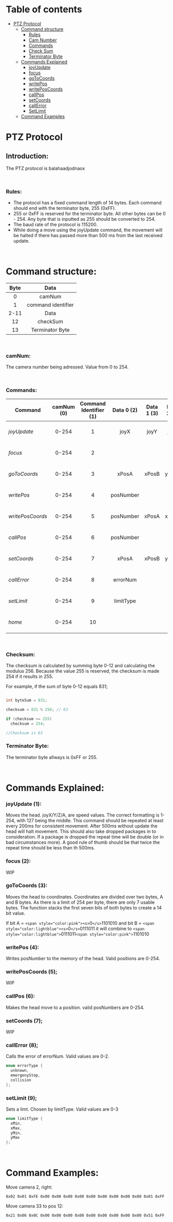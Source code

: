 Table of contents
=================

<!--ts-->

* [PTZ Protocol](#ptz-protocol)
  * [Command structure](#command-structure)
    * [Rules](#rules)
    * [Cam Number](#camnum)
    * [Commands](#commands)
    * [Check Sum](#checksum)
    * [Terminator Byte](#terminator-byte)
  * [Commands Explained](#commands-explained)
    * [joyUpdate](#joyupdate-1)
    * [focus](#focus-2)
    * [goToCoords](#gotocoords-3)
    * [writePos](#writepos-4)
    * [writePosCoords](#writeposcoords-5)
    * [callPos](#callpos-6)
    * [setCoords](#setcoords-7)
    * [callError](#callerror-8)
    * [SetLimit](#setlimit-9)
  * [Command Examples](#command-examples)

<!--te-->

**PTZ Protocol**
============

## **Introduction:**

The PTZ protocol is balahaadjodnaox

</br>

### **Rules:**

* The protocol has a fixed command length of 14 bytes. Each command should end with the terminator byte, 255 (0xFF).
* 255 or 0xFF is reserved for the terminator byte. All other bytes can be 0 - 254. Any byte that is inputted as 255 should be converted to 254.
* The baud rate of the protocol is 115200.
* While doing a move using the joyUpdate command, the movement will be halted if there has passed more than 500 ms from the last received update.

</br>

# Command structure:

| Byte |        Data        |
| :--: | :----------------: |
|  0  |       camNum       |
|  1  | command identifier |
| 2-11 |        Data        |
|  12  |      checkSum      |
|  13  |  Terminator Byte  |

</br>

### **camNum:**

The camera number being adressed. Value from 0 to 254.

</br>

### **Commands:**

| Command            | camNum (0) | Command Identifier (1) | Data 0 (2) | Data 1 (3) | Data 2 (4) | Data 3 (5) | Data 4 (6) | Data 5 (7) | Data 6 (8) | Data 7 (9) | Data 8 (10) | Data 9 (11) | Data 10 (12) |      checkSum (13)      | terminatorByte (14) | Finished |
| ------------------ | :--------: | :--------------------: | :--------: | :--------: | :--------: | :--------: | :--------: | :--------: | :--------: | :--------: | :---------: | :---------: | :----------: | :---------------------: | :-----------------: | :------: |
| _joyUpdate_      |   0-254   |           1           |    joyX    |    joyY    |    joyZ    |    joyA    |           |           |           |           |             |             |             | (camNum - Data10) % 256 |     255 (0xFF)     |   ✔️   |
| _focus_          |   0-254   |           2           |           |           |           |           |           |           |           |           |             |             |             | (camNum - Data10) % 256 |     255 (0xFF)     |   ✖️   |
| _goToCoords_     |   0-254   |           3           |   xPosA   |   xPosB   |   yPosA   |   yPosB   |   zPosA   |   zPosB   |   aPosA   |   aPosB   |             |             |             | (camNum - Data10) % 256 |     255 (0xFF)     |   ✖️   |
| _writePos_       |   0-254   |           4           | posNumber |           |           |           |           |           |           |           |             |             |             | (camNum - Data10) % 256 |     255 (0xFF)     |   ✔️   |
| _writePosCoords_ |   0-254   |           5           | posNumber |   xPosA   |   xPosB   |   yPosA   |   yPosB   |   zPosA   |   zPosB   |   aPosA   |    aPosB    |             |             | (camNum - Data10) % 256 |     255 (0xFF)     |   ✖️   |
| _callPos_        |   0-254   |           6           | posNumber |           |           |           |           |           |           |           |             |             |             | (camNum - Data10) % 256 |     255 (0xFF)     |   ✔️   |
| _setCoords_      |   0-254   |           7           |   xPosA   |   xPosB   |   yPosA   |   yPosB   |   zPosA   |   zPosB   |   aPosA   |   aPosB   |             |             |             | (camNum - Data10) % 256 |     255 (0xFF)     |   ✔️   |
| _callError_      |   0-254   |           8           |  errorNum  |           |           |           |           |           |           |           |             |             |             | (camNum - Data10) % 256 |     255 (0xFF)     |   ✔️   |
| _setLimit_       |   0-254   |           9           | limitType |           |           |           |           |           |           |           |             |             |             | (camNum - Data10) % 256 |     255 (0xFF)     |   ✖️   |
| _home_           |   0-254   |           10           |           |           |           |           |           |           |           |           |             |             |             | (camNum - Data10) % 256 |     255 (0xFF)     |   ✖️   |

</br>

### **Checksum:**

The checksum is calculated by summing byte 0-12 and calculating the modulus 256. Because the value 255 is reserved, the checksum is made 254 if it results in 255.

For example, if the sum of byte 0-12 equals 831;

```c++

int byteSum = 831;

checksum = 831 % 256; // 63

if (checksum >= 255)
  checksum = 254;

//Checksum is 63
```

### **Terminator Byte:**

The terminator byte allways is 0xFF or 255.

</br>

# **Commands Explained:**

### **joyUpdate (1):**

Moves the head. joyX/Y/Z/A, are speed values. The correct formatting is 1-254, with 127 being the middle.
This command should be repeated at least every 200ms for consistent movement. After 500ms without update the head will halt movement. This should also take dropped packages in to consideration. If a package is dropped the repeat time will be double (or in bad circumstances more). A good rule of thumb should be that twice the repeat time should be less than th 500ms.

### **focus (2):**

WIP

### **goToCoords (3):**

Moves the head to coordinates. Coordinates are divided over two bytes, A and B bytes. As there is a limit of 254 per byte, there are only 7 usable bytes. The function stacks the first seven bits of both bytes to create a 14 bit value.

If bit    A = `<span style="color:pink"><s>`0`</s>`1101010
and bit   B = `<span style="color:lightblue"><s>`0`</s>`0111011 it will combine to `<span style="color:lightblue">`0111011`<span style="color:pink">`1101010

### **writePos (4):**

Writes posNumber to the memory of the head. Valid positions are 0-254.

### **writePosCoords (5);**

WIP

### **callPos (6):**

Makes the head move to a position. valid posNumbers are 0-254.

### **setCoords (7);**

WIP

### **callError (8);**

Calls the error of errorNum. Valid values are 0-2.

```C++
enum errorType {
  unknown,
  emergenyStop,
  collision
};
```

### **setLimit (9);**

Sets a limt. Chosen by limitType. Valid values are 0-3

```C++
enum limitType {
  xMin,
  xMax,
  yMin,
  yMax
};
```

</br>

# **Command Examples:**

Move camera 2, right:

```
0x02 0x01 0xFE 0x00 0x00 0x00 0x00 0x00 0x00 0x00 0x00 0x00 0x01 0xFF
```

Move camera 33 to pos 12:

```
0x21 0x06 0x0C 0x00 0x00 0x00 0x00 0x00 0x00 0x00 0x00 0x00 0x51 0xFF
```
